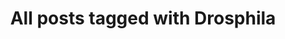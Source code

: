 ---
layout: tag
title: "All posts tagged with Drosphila"
permalink: /weblog/tags/drosphila/
taxonomy: Drosphila
---